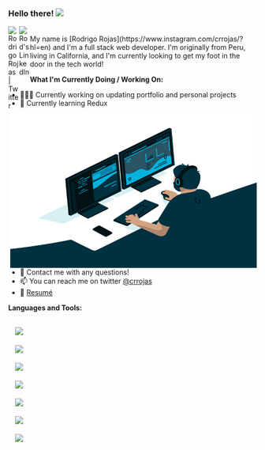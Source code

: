 ### Hello there! <img src="https://raw.githubusercontent.com/MartinHeinz/MartinHeinz/master/wave.gif" width="30px">
<a href="https://twitter.com/crrojas">
  <img align="left" alt="Rodrigo Rojas | Twitter" width="22px" src="https://raw.githubusercontent.com/peterthehan/peterthehan/master/assets/twitter.svg" />
</a>
<a href="https://www.linkedin.com/in/carlo-rodrigo-rojas-9622817a/">
  <img align="left" alt="Rod's LinkedIn" width="22px" src="https://raw.githubusercontent.com/peterthehan/peterthehan/master/assets/linkedin.svg" />
</a>
<br />
My name is [Rodrigo Rojas](https://www.instagram.com/crrojas/?hl=en) and I'm a full stack web developer. I'm originally from Peru, living in California, and I'm currently looking to get my foot in the door in the tech world!
<img src="https://github.com/crrojas88/crrojas88/blob/main/code.gif" alt="gif" align="right" width="500" height="320" />

**What I'm Currently Doing / Working On:**
- 👨🏽‍💻 Currently working on updating portfolio and personal projects
- 🌱 Currently learning Redux
- 💬 Contact me with any questions!
- 📫 You can reach me on twitter [@crrojas](https://twitter.com/crrojas)
- 📝 [Resumé](https://drive.google.com/file/d/1mZAcgvSHY5nJpC33VGZUsy1wFAMm9J5Z/view?usp=sharing)

**Languages and Tools:**

<code>
  <img src="https://img.shields.io/badge/javascript%20-%23323330.svg?&style=for-the-badge&logo=javascript&logoColor=%23F7DF1E"/>
</code>
<code>
  <img src="https://img.shields.io/badge/ruby-%23CC342D.svg?&style=for-the-badge&logo=ruby&logoColor=white"/>
</code>
<code>
  <img src="https://img.shields.io/badge/react%20-%2320232a.svg?&style=for-the-badge&logo=react&logoColor=%2361DAFB"/>
</code>
<code>
  <img src="https://img.shields.io/badge/redux%20-%23593d88.svg?&style=for-the-badge&logo=redux&logoColor=white"/>
</code>
<code>
  <img src="https://img.shields.io/badge/mysql-%2300f.svg?&style=for-the-badge&logo=mysql&logoColor=white"/>
</code>
<code>
  <img src="https://img.shields.io/badge/rails%20-%23CC0000.svg?&style=for-the-badge&logo=ruby-on-rails&logoColor=white"/>
</code>
<code>
  <img src="https://img.shields.io/badge/git%20-%23F05033.svg?&style=for-the-badge&logo=git&logoColor=white"/>
</code>

<!--
**crrojas88/crrojas88** is a ✨ _special_ ✨ repository because its `README.md` (this file) appears on your GitHub profile.

Here are some ideas to get you started:

- 🔭 I’m currently working on ...
- 🌱 I’m currently learning ...
- 👯 I’m looking to collaborate on ...
- 🤔 I’m looking for help with ...
- 💬 Ask me about ...
- 📫 How to reach me: ...
- 😄 Pronouns: ...
- ⚡ Fun fact: ...
-->
